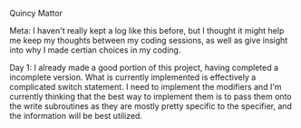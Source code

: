 Quincy Mattor

Meta:
    I haven't really kept a log like this before, but I thought it might help
me keep my thoughts between my coding sessions, as well as give insight into
why I made certian choices in my coding.

Day 1:
    I already made a good portion of this project, having completed a
incomplete version. What is currently implemented is effectively a complicated
switch statement. I need to implement the modifiers and I'm currently thinking
that the best way to implement them is to pass them onto the write subroutines
as they are mostly pretty specific to the specifier, and the information will
be best utilized.